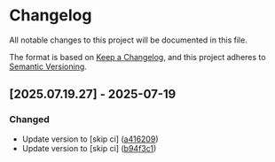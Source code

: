 # Changelog

All notable changes to this project will be documented in this file.

The format is based on [Keep a Changelog](https://keepachangelog.com/en/1.0.0/),
and this project adheres to [Semantic Versioning](https://semver.org/spec/v2.0.0.html).

## [2025.07.19.27] - 2025-07-19

### Changed

* Update version to  [skip ci] ([a416209](https://github.com/N6REJ/mod_bearslivesearch/commit/a416209))
* Update version to  [skip ci] ([b94f3c1](https://github.com/N6REJ/mod_bearslivesearch/commit/b94f3c1))

